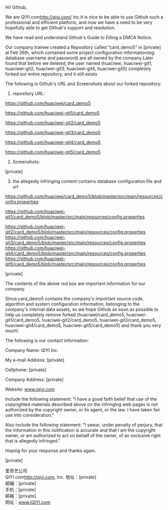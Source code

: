 Hi! Github,

We are QIYI.com<http://qiyi.com/> Inc.It is nice to be able to use Github such a professional and efficient platform, and now we have a need to be very hopefully able to get Github's support and resolution.

We have read and understand Github's Guide to Filling a DMCA Notice.

Our company trainee created a Repository called “card_demo5" in [private] at Feb 26th, which contained some project configuration information(eg: database username and password) are all owned by the company.Later found that before we deleted, the user named (huaciwei, huaciwei-git1, huaciwei-git2, huaciwei-git3, huaciwei-git4, huaciwei-git5) completely forked our entire repository, and it still exists

The following is Github's URL and Screenshots about our forked repository:

1) repository URL:

https://github.com/huaciwei/card_demo5

https://github.com/huaciwei-git1/card_demo5

https://github.com/huaciwei-git2/card_demo5

https://github.com/huaciwei-git3/card_demo5

https://github.com/huaciwei-git4/card_demo5

https://github.com/huaciwei-git5/card_demo5

2) Screenshots:

[private]

3) the allegedly infringing content contains database configuration file and url

https://github.com/huaciwei/card_demo5/blob/master/src/main/resources/config.properties

https://github.com/huaciwei-git1/card_demo5/blob/master/src/main/resources/config.properties

https://github.com/huaciwei-git2/card_demo5/blob/master/src/main/resources/config.properties  
https://github.com/huaciwei-git3/card_demo5/blob/master/src/main/resources/config.properties  
https://github.com/huaciwei-git4/card_demo5/blob/master/src/main/resources/config.properties  
https://github.com/huaciwei-git5/card_demo5/blob/master/src/main/resources/config.properties

[private]

The contents of the above red box are important information for our company.

Since card_demo5 contains the company's important source code, algorithm and system configuration information, belonging to the company's internal data assets, so we hope Github as soon as possible to help us completely remove forked (huaciwei/card_demo5, huaciwei-git1/card_demo5, huaciwei-git2/card_demo5, huaciwei-git3/card_demo5, huaciwei-git4/card_demo5, huaciwei-git5/card_demo5) and thank you very much!.

The following is our contact information:

Company Name: QIYI Inc.

My e-mail Address: [private]

Cellphone: [private]

Company Address: [private]

Website: www.iqiyi.com

Include the following statement: "I have a good faith belief that use of the copyrighted materials described above on the infringing web pages is not authorized by the copyright owner, or its agent, or the law. I have taken fair use into consideration."

Also include the following statement: "I swear, under penalty of perjury, that the information in this notification is accurate and that I am the copyright owner, or am authorized to act on behalf of the owner, of an exclusive right that is allegedly infringed."

Hoping for your response and thanks again.

[private]

爱奇艺公司  
QIYI.com<http://qiyi.com>, Inc.
地址：[private]  
邮编：[private]  
手机：[private]  
邮箱：[private]  
网址：www.iQIYI.com
